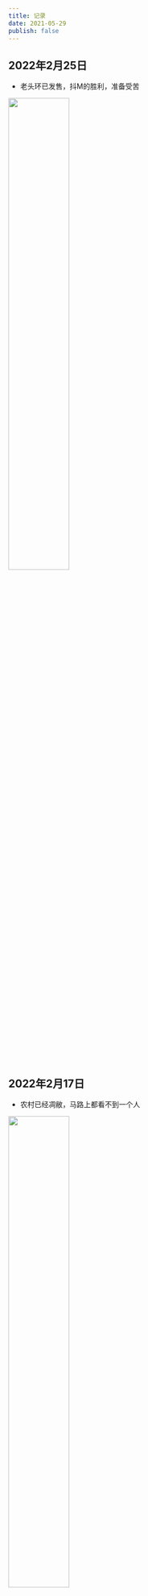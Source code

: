 ```yaml
---
title: 记录
date: 2021-05-29
publish: false
---
```

<style scoped>
  img {
    width: 49%;
    display: inline-block;
  }
</style>
## 2022年2月25日
* 老头环已发售，抖M的胜利，准备受苦

![](https://blog.jdqiong.cn/Snipaste_2022-02-25_11-27-52.png)
## 2022年2月17日
* 农村已经凋敝，马路上都看不到一个人

![](https://blog.jdqiong.cn/微信图片_20220222133642.jpg)
## 2022年2月8日
* 第一次听音乐会

![](https://cdn.jsdelivr.net/gh/ddshiyu/pic@main/pictures/20211220112209.jpg)
